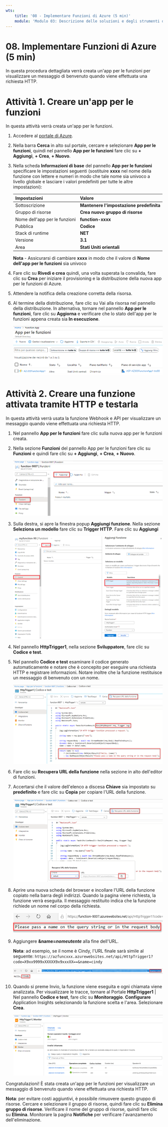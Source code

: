 ```yaml
---
wts:
    title: '08 - Implementare Funzioni di Azure (5 min)'
    module: 'Modulo 03: Descrizione delle soluzioni e degli strumenti di gestione principali'
---
```

# 08. Implementare Funzioni di Azure (5 min)

In questa procedura dettagliata verrà creata un'app per le funzioni per visualizzare un messaggio di benvenuto quando viene effettuata una richiesta HTTP. 

# Attività 1. Creare un'app per le funzioni 

In questa attività verrà creata un'app per le funzioni.

1. Accedere al [portale di Azure](https://portal.azure.com).

2. Nella barra **Cerca** in alto sul portale, cercare e selezionare **App per le funzioni**, quindi nel pannello **App per le funzioni** fare clic su **+ Aggiungi**, **+ Crea**, **+ Nuovo**.

3. Nella scheda **Informazioni di base** del pannello **App per le funzioni** specificare le impostazioni seguenti (sostituire **xxxx** nel nome della funzione con lettere e numeri in modo che tale nome sia univoco a livello globale e lasciare i valori predefiniti per tutte le altre impostazioni): 

    | Impostazioni | Valore |
    | -- | --|
    | Sottoscrizione | **Mantenere l'impostazione predefinita** |
    | Gruppo di risorse | **Crea nuovo gruppo di risorse** |
    | Nome dell'app per le funzioni | **function-xxxx** |
    | Pubblica | **Codice** |
    | Stack di runtime | **NET** |
    | Versione | **3.1** |
    | Area | **Stati Uniti orientali** |

    **Nota** - Assicurarsi di cambiare **xxxx** in modo che il valore di **Nome dell'app per le funzioni** sia univoco

4. Fare clic su **Rivedi e crea** quindi, una volta superata la convalida, fare clic su **Crea** per iniziare il provisioning e la distribuzione della nuova app per le funzioni di Azure.

5. Attendere la notifica della creazione corretta della risorsa.

6. Al termine della distribuzione, fare clic su Vai alla risorsa nel pannello della distribuzione. In alternativa, tornare nel pannello **App per le funzioni**, fare clic su **Aggiorna** e verificare che lo stato dell'app per le funzioni appena creata sia **In esecuzione**. 

    ![Screenshot della pagina App per le funzioni con la nuova app per le funzioni.](../images/0701.png)

# Attività 2. Creare una funzione attivata tramite HTTP e testarla

In questa attività verrà usata la funzione Webhook e API per visualizzare un messaggio quando viene effettuata una richiesta HTTP. 

1. Nel pannello **App per le funzioni** fare clic sulla nuova app per le funzioni creata. 

2. Nella sezione **Funzioni** del pannello App per le funzioni fare clic su **Funzioni** e quindi fare clic su **+ Aggiungi**, **+ Crea**, **+ Nuovo**.

    ![Screenshot del passaggio per la scelta di un ambiente di sviluppo nel riquadro Guida introduttiva di Funzioni di Azure per :NET all'interno del portale di Azure. Gli elementi visualizzati per la creazione di una nuova funzione nel portale sono evidenziati. Gli elementi evidenziati sono il riquadro Funzioni espanso, l'opzione Aggiungi per aggiungere una nuova funzione nel portale e il pulsante Continua.](../images/0702.png)

3. Sulla destra, si apre la finestra popup **Aggiungi funzione**. Nella sezione **Seleziona un modello** fare clic su **Trigger HTTP**. Fare clic su **Aggiungi** 

    ![Screenshot del passaggio per la creazione di una funzione nel riquadro Guida introduttiva di Funzioni di Azure per :NET all'interno del portale di Azure. La scheda Trigger HTTP è evidenziata per illustrare gli elementi visualizzati usati per aggiungere un nuovo webhook a una funzione di Azure.](../images/0702a.png)

4. Nel pannello **HttpTrigger1**, nella sezione **Sviluppatore**, fare clic su **Codice e test**. 

5. Nel pannello **Codice e test** esaminare il codice generato automaticamente e notare che è concepito per eseguire una richiesta HTTP e registrare informazioni. Notare inoltre che la funzione restituisce un messaggio di benvenuto con un nome. 

    ![Screenshot del codice della funzione. Il messaggio di benvenuto è evidenziato.](../images/0704.png)

6. Fare clic su **Recupera URL della funzione** nella sezione in alto dell'editor di funzioni. 

7. Accertarsi che il valore dell'elenco a discesa **Chiave** sia impostato su **predefinito** e fare clic su **Copia** per copiare l'URL della funzione. 

    ![Screenshot del riquadro Recupera URL della funzione all'interno dell'editor di funzioni nel portale di Azure. Gli elementi visualizzati, ossia il pulsante Recupera URL della funzione, l'elenco a discesa Chiave e l'icona Copia URL, sono evidenziati per indicare come ottenere e copiare l'URL della funzione nell'editor di funzioni.](../images/0705.png)

8. Aprire una nuova scheda del browser e incollare l'URL della funzione copiato nella barra degli indirizzi. Quando la pagina viene richiesta, la funzione verrà eseguita. Il messaggio restituito indica che la funzione richiede un nome nel corpo della richiesta.

    ![Screenshot del messaggio che indica di specificare un nome.](../images/0706.png)

9. Aggiungere **&name=*nomeutente*** alla fine dell'URL.

    **Nota**: ad esempio, se il nome è Cindy, l'URL finale sarà simile al seguente: `https://azfuncxxx.azurewebsites.net/api/HttpTrigger1?code=X9xx9999xXXXXX9x9xxxXX==&name=cindy`

    ![Screenshot dell'URL di una funzione evidenziato e un nome utente di esempio aggiunto nella barra degli indirizzo di un Web browser. Anche il messaggio di benvenuto e il nome utente sono evidenziati per illustrare l'output della funzione nella finestra principale del browser.](../images/0707.png)

10. Quando si preme Invio, la funzione viene eseguita e ogni chiamata viene analizzata. Per visualizzare le tracce, tornare al Portale **HttpTrigger1** \| Nel pannello **Codice e test**, fare clic su **Monitoraggio**. **Configurare** Application Insights selezionando la funzione scelta e l'area. Selezionare **Crea**.

    ![Screenshot di un log di informazioni sulle tracce generato dall'esecuzione della funzione all'interno dell'editor di funzioni nel portale di Azure.](../images/0709.png) 

Congratulazioni! È stata creata un'app per le funzioni per visualizzare un messaggio di benvenuto quando viene effettuata una richiesta HTTP. 

**Nota**: per evitare costi aggiuntivi, è possibile rimuovere questo gruppo di risorse. Cercare e selezionare il gruppo di risorse, quindi fare clic su **Elimina gruppo di risorse**. Verificare il nome del gruppo di risorse, quindi fare clic su **Elimina**. Monitorare la pagina **Notifiche** per verificare l'avanzamento dell'eliminazione.
